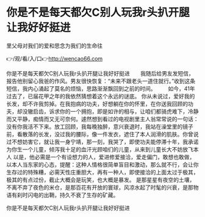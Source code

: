 # 你是不是每天都欠C别人玩我r头扒开腿让我好好挺进
里父母对我们的爱和思念为我们的生命往

👉/观/看/入/口👉http://wencao66.com

你是不是每天都欠C别人玩我r头扒开腿让我好好挺进　　我随后给男友发短信，报告他别留心我爸的作风。男友很快恢复：“未来不跟老头一道住就行。”收到这条短信，我内心涌起了莫名的烦恼，思路渐渐飘回到之前的时间。
　　如今，41年过去了，已届花甲之年的我依然猜想着这个永远的谜底。
你从未说过，爱好我的长发，却不许我剪掉。在我抱病的功夫，好想躺在你的怀里，在你送我回顾的功夫，却没辙启齿，诉求你的一个拥抱，即是如许的相与，让咱们都骑虎难下，冷静而又平静，痴情而又无可奈何。遽然想到看过的电视剧里主人翁常常说的一句话：没有你我活不下来。放工回顾，我每晚独醉，意兴衰退时，我站在澡堂里的镜子前，看散落的长发，没过我的腰际，像一件发衣，遮住了本人润滑的肌肤。你曾说过不想妨害它，就让我一身宁靖，那一刻，我哭了，即使功夫能停滞十年，我承诺为你生一个儿童，倾泻我十足的血汗光顾咱们的儿童，从来到儿童长大不妨放飞本人
以是，他必需是一个有设想力的人，爱进修爱接洽，爱走偏门，敢想也敢做，以本人当东家的心态，提醒：这种人情格很简单盲目和激动，那么就不行，会让你生存过的特殊糟，必需天性庄重胆大，再有一种人，即使接洽的上面太过于极其，极其的有点过份，截止大概会是玩笑，也大概是暴发。
是那星星有夜空的土壤，不离不弃了夜色的米仓，是那百花有开放的寰球，风凉水起了时髦的兴衰，是那物语有刹时闪电的出鞘，持久不衰了生存的矿藏。

你是不是每天都欠C别人玩我r头扒开腿让我好好挺进
